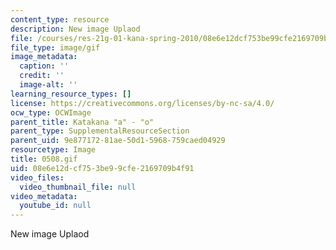 ```yaml
---
content_type: resource
description: New image Uplaod
file: /courses/res-21g-01-kana-spring-2010/08e6e12dcf753be99cfe2169709b4f91_0508.gif
file_type: image/gif
image_metadata:
  caption: ''
  credit: ''
  image-alt: ''
learning_resource_types: []
license: https://creativecommons.org/licenses/by-nc-sa/4.0/
ocw_type: OCWImage
parent_title: Katakana "a" - "o"
parent_type: SupplementalResourceSection
parent_uid: 9e877172-81ae-50d1-5968-759caed04929
resourcetype: Image
title: 0508.gif
uid: 08e6e12d-cf75-3be9-9cfe-2169709b4f91
video_files:
  video_thumbnail_file: null
video_metadata:
  youtube_id: null
---
```

New image Uplaod